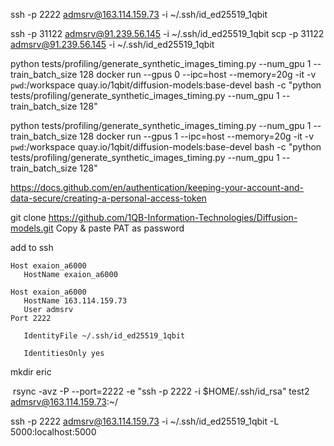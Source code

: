 ssh -p 2222 admsrv@163.114.159.73 -i ~/.ssh/id_ed25519_1qbit


ssh -p 31122 admsrv@91.239.56.145 -i ~/.ssh/id_ed25519_1qbit
scp -p 31122 admsrv@91.239.56.145 -i ~/.ssh/id_ed25519_1qbit 


python tests/profiling/generate_synthetic_images_timing.py --num_gpu 1 --train_batch_size 128
docker run --gpus 0 --ipc=host --memory=20g -it -v `pwd`:/workspace quay.io/1qbit/diffusion-models:base-devel bash -c "python tests/profiling/generate_synthetic_images_timing.py --num_gpu 1 --train_batch_size 128"

python tests/profiling/generate_synthetic_images_timing.py --num_gpu 1 --train_batch_size 128
docker run --gpus 1 --ipc=host --memory=20g -it -v `pwd`:/workspace quay.io/1qbit/diffusion-models:base-devel bash -c "python tests/profiling/generate_synthetic_images_timing.py --num_gpu 1 --train_batch_size 128"


https://docs.github.com/en/authentication/keeping-your-account-and-data-secure/creating-a-personal-access-token

git clone https://github.com/1QB-Information-Technologies/Diffusion-models.git
Copy & paste PAT as password

add to ssh

```
Host exaion_a6000
   HostName exaion_a6000

Host exaion_a6000
   HostName 163.114.159.73
   User admsrv
Port 2222

   IdentityFile ~/.ssh/id_ed25519_1qbit

   IdentitiesOnly yes
```

mkdir eric

 rsync -avz -P --port=2222 -e "ssh -p 2222 -i $HOME/.ssh/id_rsa" test2 admsrv@163.114.159.73:~/


ssh -p 2222 admsrv@163.114.159.73 -i ~/.ssh/id_ed25519_1qbit -L 5000:localhost:5000